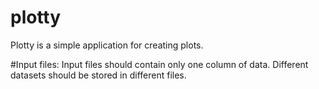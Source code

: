 # plotty

Plotty is a simple application for creating plots.

#Input files:
Input files should contain only one column of data.
Different datasets should be stored in different files.
